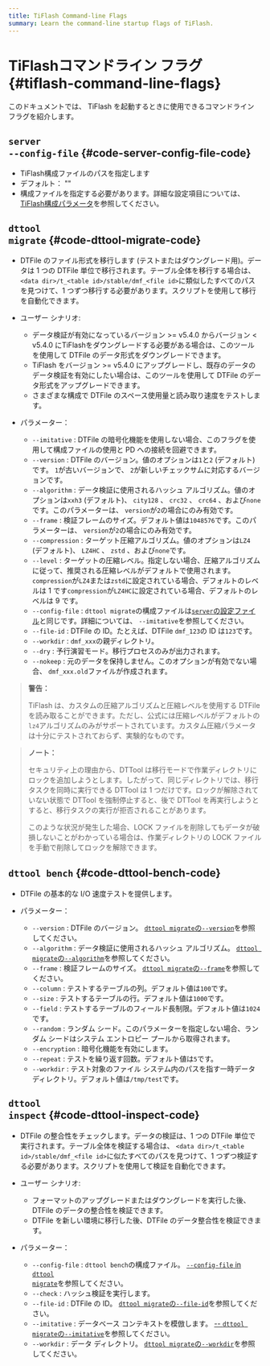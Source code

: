 ```yaml
---
title: TiFlash Command-line Flags
summary: Learn the command-line startup flags of TiFlash.
---
```


# TiFlashコマンドライン フラグ {#tiflash-command-line-flags}

このドキュメントでは、 TiFlash を起動するときに使用できるコマンドライン フラグを紹介します。

## <code>server --config-file</code> {#code-server-config-file-code}

-   TiFlash構成ファイルのパスを指定します
-   デフォルト： &quot;&quot;
-   構成ファイルを指定する必要があります。詳細な設定項目については、 [TiFlash構成パラメータ](/tiflash/tiflash-configuration.md)を参照してください。

## <code>dttool migrate</code> {#code-dttool-migrate-code}

-   DTFile のファイル形式を移行します (テストまたはダウングレード用)。データは 1 つの DTFile 単位で移行されます。テーブル全体を移行する場合は、 `<data dir>/t_<table id>/stable/dmf_<file id>`に類似したすべてのパスを見つけて、1 つずつ移行する必要があります。スクリプトを使用して移行を自動化できます。

-   ユーザー シナリオ:

    -   データ検証が有効になっているバージョン &gt;= v5.4.0 からバージョン &lt; v5.4.0 にTiFlashをダウングレードする必要がある場合は、このツールを使用して DTFile のデータ形式をダウングレードできます。
    -   TiFlash をバージョン &gt;= v5.4.0 にアップグレードし、既存のデータのデータ検証を有効にしたい場合は、このツールを使用して DTFile のデータ形式をアップグレードできます。
    -   さまざまな構成で DTFile のスペース使用量と読み取り速度をテストします。

-   パラメーター：
    -   `--imitative` : DTFile の暗号化機能を使用しない場合、このフラグを使用して構成ファイルの使用と PD への接続を回避できます。
    -   `--version` : DTFile のバージョン。値のオプションは`1`と`2` (デフォルト) です。 `1`が古いバージョンで、 `2`が新しいチェックサムに対応するバージョンです。
    -   `--algorithm` : データ検証に使用されるハッシュ アルゴリズム。値のオプションは`xxh3` (デフォルト)、 `city128` 、 `crc32` 、 `crc64` 、および`none`です。このパラメーターは、 `version`が`2`の場合にのみ有効です。
    -   `--frame` : 検証フレームのサイズ。デフォルト値は`1048576`です。このパラメーターは、 `version`が`2`の場合にのみ有効です。
    -   `--compression` : ターゲット圧縮アルゴリズム。値のオプションは`LZ4` (デフォルト)、 `LZ4HC` 、 `zstd` 、および`none`です。
    -   `--level` : ターゲットの圧縮レベル。指定しない場合、圧縮アルゴリズムに従って、推奨される圧縮レベルがデフォルトで使用されます。 `compression`が`LZ4`または`zstd`に設定されている場合、デフォルトのレベルは 1 です`compression`が`LZ4HC`に設定されている場合、デフォルトのレベルは 9 です。
    -   `--config-file` : `dttool migrate`の構成ファイルは[`server`の設定ファイル](/tiflash/tiflash-command-line-flags.md#server---config-file)と同じです。詳細については、 `--imitative`を参照してください。
    -   `--file-id` : DTFile の ID。たとえば、DTFile `dmf_123`の ID は`123`です。
    -   `--workdir` : `dmf_xxx`の親ディレクトリ。
    -   `--dry` : 予行演習モード。移行プロセスのみが出力されます。
    -   `--nokeep` : 元のデータを保持しません。このオプションが有効でない場合、 `dmf_xxx.old`ファイルが作成されます。

> **警告：**
>
> TiFlash は、カスタムの圧縮アルゴリズムと圧縮レベルを使用する DTFile を読み取ることができます。ただし、公式には圧縮レベルがデフォルトの`lz4`アルゴリズムのみがサポートされています。カスタム圧縮パラメータは十分にテストされておらず、実験的なものです。

> **ノート：**
>
> セキュリティ上の理由から、DTTool は移行モードで作業ディレクトリにロックを追加しようとします。したがって、同じディレクトリでは、移行タスクを同時に実行できる DTTool は 1 つだけです。ロックが解除されていない状態で DTTool を強制停止すると、後で DTTool を再実行しようとすると、移行タスクの実行が拒否されることがあります。
>
> このような状況が発生した場合、LOCK ファイルを削除してもデータが破損しないことがわかっている場合は、作業ディレクトリの LOCK ファイルを手動で削除してロックを解除できます。

## <code>dttool bench</code> {#code-dttool-bench-code}

-   DTFile の基本的な I/O 速度テストを提供します。
-   パラメーター：

    -   `--version` : DTFile のバージョン。 [`dttool migrate`の<code>--version</code>](#dttool-migrate)を参照してください。
    -   `--algorithm` : データ検証に使用されるハッシュ アルゴリズム。 [`dttool migrate`の<code>--algorithm</code>](#dttool-migrate)を参照してください。
    -   `--frame` : 検証フレームのサイズ。 [`dttool migrate`の<code>--frame</code>](#dttool-migrate)を参照してください。
    -   `--column` : テストするテーブルの列。デフォルト値は`100`です。
    -   `--size` : テストするテーブルの行。デフォルト値は`1000`です。
    -   `--field` : テストするテーブルのフィールド長制限。デフォルト値は`1024`です。
    -   `--random` : ランダム シード。このパラメーターを指定しない場合、ランダム シードはシステム エントロピー プールから取得されます。
    -   `--encryption` : 暗号化機能を有効にします。
    -   `--repeat` : テストを繰り返す回数。デフォルト値は`5`です。
    -   `--workdir` : テスト対象のファイル システム内のパスを指す一時データ ディレクトリ。デフォルト値は`/tmp/test`です。

## <code>dttool inspect</code> {#code-dttool-inspect-code}

-   DTFile の整合性をチェックします。データの検証は、1 つの DTFile 単位で実行されます。テーブル全体を検証する場合は、 `<data dir>/t_<table id>/stable/dmf_<file id>`に似たすべてのパスを見つけて、1 つずつ検証する必要があります。スクリプトを使用して検証を自動化できます。

-   ユーザー シナリオ:

    -   フォーマットのアップグレードまたはダウングレードを実行した後、DTFile のデータの整合性を検証できます。
    -   DTFile を新しい環境に移行した後、DTFile のデータ整合性を検証できます。

-   パラメーター：

    -   `--config-file` : `dttool bench`の構成ファイル。 [`--config-file` in <code>dttool migrate</code>](#dttool-migrate)を参照してください。
    -   `--check` : ハッシュ検証を実行します。
    -   `--file-id` : DTFile の ID。 [`dttool migrate`の<code>--file-id</code>](#dttool-migrate)を参照してください。
    -   `--imitative` : データベース コンテキストを模倣します。 [-- `dttool migrate`の<code>--imitative</code>](#dttool-migrate)を参照してください。
    -   `--workdir` : データ ディレクトリ。 [`dttool migrate`の<code>--workdir</code>](#dttool-migrate)を参照してください。
